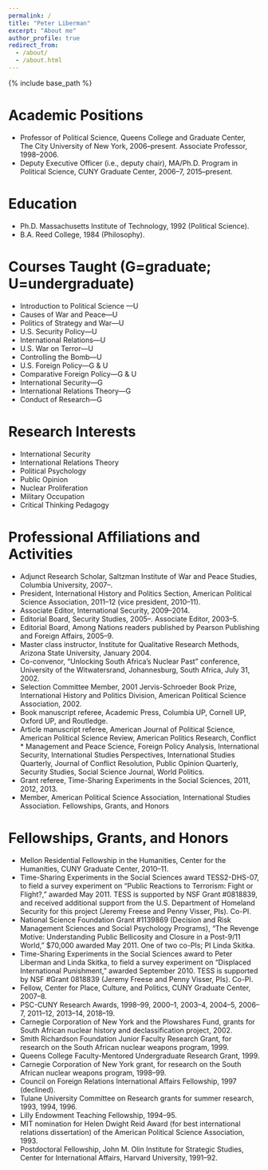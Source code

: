 ```yaml
---
permalink: /
title: "Peter Liberman"
excerpt: "About me"
author_profile: true
redirect_from: 
  - /about/
  - /about.html
---
```


{% include base_path %}

Academic Positions
======
* Professor of Political Science, Queens College and Graduate Center, The City University of New York, 2006–present. Associate Professor, 1998–2006.
* Deputy Executive Officer (i.e., deputy chair), MA/Ph.D. Program in Political Science, CUNY Graduate Center, 2006–7, 2015–present.


Education
======
* Ph.D. Massachusetts Institute of Technology, 1992 (Political Science). 
* B.A. Reed College, 1984 (Philosophy).
  

Courses Taught (G=graduate; U=undergraduate)
======
* Introduction to Political Science —U
* Causes of War and Peace—U
* Politics of Strategy and War—U
* U.S. Security Policy—U
* International Relations—U
* U.S. War on Terror—U
* Controlling the Bomb—U
* U.S. Foreign Policy—G & U
* Comparative Foreign Policy—G & U
* International Security—G
* International Relations Theory—G
* Conduct of Research—G

Research Interests
======
* International Security 
* International Relations Theory
* Political Psychology
* Public Opinion
* Nuclear Proliferation
* Military Occupation
* Critical Thinking Pedagogy

Professional Affiliations and Activities
======
* Adjunct Research Scholar, Saltzman Institute of War and Peace Studies, Columbia University, 2007–.
* President, International History and Politics Section, American Political Science Association, 2011–12 (vice president, 2010–11).
* Associate Editor, International Security, 2009–2014.
* Editorial Board, Security Studies, 2005–. Associate Editor, 2003–5.
* Editorial Board, Among Nations readers published by Pearson Publishing and Foreign Affairs, 2005–9. 
* Master class instructor, Institute for Qualitative Research Methods, Arizona State University, January 2004.
* Co-convenor, “Unlocking South Africa’s Nuclear Past” conference, University of the Witwatersrand, Johannesburg, South Africa, July 31, 2002. 
* Selection Committee Member, 2001 Jervis-Schroeder Book Prize, International History and Politics Division, American Political Science Association, 2002.
* Book manuscript referee, Academic Press, Columbia UP, Cornell UP, Oxford UP, and Routledge.
* Article manuscript referee, American Journal of Political Science, American Political Science Review, American Politics Research, Conflict * Management and Peace Science, Foreign Policy Analysis, International Security, International Studies Perspectives, International Studies Quarterly, Journal of Conflict Resolution, Public Opinion Quarterly, Security Studies, Social Science Journal, World Politics.
* Grant referee, Time-Sharing Experiments in the Social Sciences, 2011, 2012, 2013.
* Member, American Political Science Association, International Studies Association.
Fellowships, Grants, and Honors

Fellowships, Grants, and Honors
======
* Mellon Residential Fellowship in the Humanities, Center for the Humanities, CUNY Graduate Center, 2010–11.
* Time-Sharing Experiments in the Social Sciences award TESS2-DHS-07, to field a survey experiment on “Public Reactions to Terrorism: Fight or Flight?,” awarded May 2011. TESS is supported by NSF Grant #0818839, and received additional support from the U.S. Department of Homeland Security for this project (Jeremy Freese and Penny Visser, PIs). Co-PI.
* National Science Foundation Grant #1139869 (Decision and Risk Management Sciences and Social Psychology Programs), “The Revenge Motive: Understanding Public Bellicosity and Closure in a Post-9/11 World,” $70,000 awarded May 2011. One of two co-PIs; PI Linda Skitka.
* Time-Sharing Experiments in the Social Sciences award to Peter Liberman and Linda Skitka, to field a survey experiment on “Displaced International Punishment,” awarded September 2010. TESS is supported by NSF #Grant 0818839 (Jeremy Freese and Penny Visser, PIs). Co-PI.
* Fellow, Center for Place, Culture, and Politics, CUNY Graduate Center, 2007–8.
* PSC-CUNY Research Awards, 1998–99, 2000–1, 2003–4, 2004–5, 2006–7, 2011–12, 2013–14, 2018–19.
* Carnegie Corporation of New York and the Plowshares Fund, grants for South African nuclear history and declassification project, 2002.
* Smith Richardson Foundation Junior Faculty Research Grant, for research on the South African nuclear weapons program, 1999. 
* Queens College Faculty-Mentored Undergraduate Research Grant, 1999.
* Carnegie Corporation of New York grant, for research on the South African nuclear weapons program, 1998–99.
* Council on Foreign Relations International Affairs Fellowship, 1997 (declined).
* Tulane University Committee on Research grants for summer research, 1993, 1994, 1996.
* Lilly Endowment Teaching Fellowship, 1994–95.
* MIT nomination for Helen Dwight Reid Award (for best international relations dissertation) of the American Political Science Association, 1993.
* Postdoctoral Fellowship, John M. Olin Institute for Strategic Studies, Center for International Affairs, Harvard University, 1991–92.
